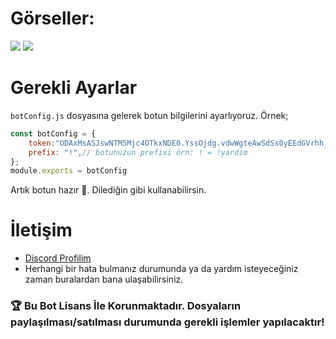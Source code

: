 # Görseller:
<img src="https://cdn.discordapp.com/attachments/834125662565564426/839614986153623562/unknown.png">
<img src="https://cdn.discordapp.com/attachments/834125662565564426/839615013047762954/unknown.png">

# Gerekli Ayarlar
`botConfig.js` dosyasına gelerek botun bilgilerini ayarlıyoruz.
Örnek;
```js
const botConfig = {
    token:"ODAxMsASJswNTM5Mjc4OTkxNDE0.YssOjdg.vdwWgteAwSdSs0yEEdGVrhh_Dk",//botunuzun süper gizli tokeni
    prefix: "!",// botunuzun prefixi örn: ! = !yardım
};
module.exports = botConfig
```
Artık botun hazır 🥳. Dilediğin gibi kullanabilirsin.

# İletişim
* [Discord Profilim](https://discord.com/users/487251264984449034)
* Herhangi bir hata bulmanız durumunda ya da yardım isteyeceğiniz zaman buralardan bana ulaşabilirsiniz.

### 🏆 Bu Bot Lisans İle Korunmaktadır. Dosyaların paylaşılması/satılması durumunda gerekli işlemler yapılacaktır!
